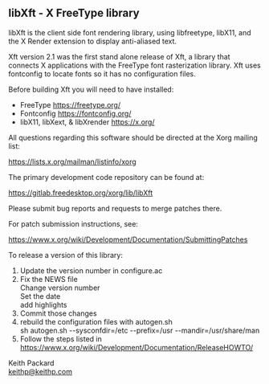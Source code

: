 libXft - X FreeType library
---------------------------

libXft is the client side font rendering library, using libfreetype,
libX11, and the X Render extension to display anti-aliased text.

Xft version 2.1 was the first stand alone release of Xft, a library that
connects X applications with the FreeType font rasterization library. Xft
uses fontconfig to locate fonts so it has no configuration files.

Before building Xft you will need to have installed:
 - FreeType                             https://freetype.org/
 - Fontconfig                           https://fontconfig.org/
 - libX11, libXext, & libXrender        https://x.org/

All questions regarding this software should be directed at the
Xorg mailing list:

  https://lists.x.org/mailman/listinfo/xorg

The primary development code repository can be found at:

  https://gitlab.freedesktop.org/xorg/lib/libXft

Please submit bug reports and requests to merge patches there.

For patch submission instructions, see:

  https://www.x.org/wiki/Development/Documentation/SubmittingPatches

To release a version of this library:

 1. Update the version number in configure.ac
 2. Fix the NEWS file  
    Change version number  
    Set the date  
    add highlights
 3. Commit those changes
 4. rebuild the configuration files with autogen.sh  
    sh autogen.sh --sysconfdir=/etc --prefix=/usr --mandir=/usr/share/man
 5. Follow the steps listed in
    https://www.x.org/wiki/Development/Documentation/ReleaseHOWTO/

Keith Packard  
keithp@keithp.com


